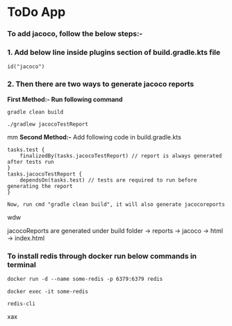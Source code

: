 # ToDo App
### To add jacoco, follow the below steps:-
### 1. Add below line inside plugins section of build.gradle.kts file
```
id("jacoco") 
```
### 2. Then there are two ways to generate jacoco reports 
**First Method:- Run following command**
```
gradle clean build

./gradlew jacocoTestReport
```

mm
**Second Method:-**
Add following code in build.gradle.kts

```
tasks.test {
    finalizedBy(tasks.jacocoTestReport) // report is always generated after tests run
}
tasks.jacocoTestReport {
    dependsOn(tasks.test) // tests are required to run before generating the report
}
```
`Now, run cmd "gradle clean build", it will also generate jacocoreports
`

wdw

jacocoReports are generated under build folder -> reports -> jacoco -> html -> index.html

### To install redis through docker run below commands in terminal
```dockerfile
docker run -d --name some-redis -p 6379:6379 redis
```
```
docker exec -it some-redis
```
```
redis-cli
```
xax
